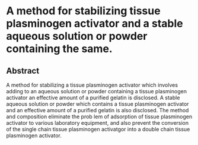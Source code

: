 # A method for stabilizing tissue plasminogen activator and a stable aqueous solution or powder containing the same.

## Abstract
A method for stabilizing a tissue plasminogen activator which involves adding to an aqueous solution or powder containing a tissue plasminogen activator an effective amount of a purified gelatin is disclosed. A stable aqueous solution or powder which contains a tissue plasminogen activator and an effective amount of a purified gelatin is also disclosed. The method and composition eliminate the prob lem of adsorption of tissue plasminogen activator to various laboratory equipment, and also prevent the conversion of the single chain tissue plasminogen activatgor into a double chain tissue plasminogen activator.